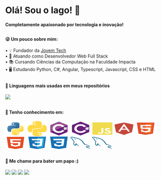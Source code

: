 # Olá! Sou o Iago! 👋
#### Completamente apaixonado por tecnologia e inovação!

##
<div align="left">
  
  #### 😜 Um pouco sobre mim:
  • 💡 Fundador da <a href="https://jovemtech.com.br">Jovem Tech</a>
  <br>
  • 💼 Atuando como Desenvolvedor Web Full Stack
  <br>
  • 📚 Cursando Ciências da Computação na Faculdade Impacta
  <br>
  • 🖥️ Estudando Python, C#, Angular, Typescript, Javascript, CSS e HTML
  <br>

  ##
  #### 👾 Linguagens mais usadas em meus repositórios <br>
  <a href="https://github.com/oliveira-iago">
<!--
  <img height="150em" src = "https://github-readme-stats.vercel.app/api?username=oliveira-iago&show_icons=true&theme=dracula&include_all_commits=true&count_private=true">
-->
  <img height="150em" src = "https://github-readme-stats.vercel.app/api/top-langs/?username=oliveira-iago&layout=compact&langs_count=7&theme=dracula">
  </a>
</div>

##
#### 🧠 Tenho conhecimento em:<br>
  <div style="display: inline_block" align="left">  
  <img align="center" alt="Iago-Python" height="50" width="65" src="https://raw.githubusercontent.com/devicons/devicon/master/icons/python/python-original.svg">
  <img align="center" alt="Iago-Python" height="50" width="65" src="https://raw.githubusercontent.com/devicons/devicon/master/icons/python/python-plain.svg">
  <img align="center" alt="Iago-Csharp" height="45" width="65" src="https://raw.githubusercontent.com/devicons/devicon/master/icons/csharp/csharp-original.svg">
  <img align="center" alt="Iago-Csharp" height="45" width="65" src="https://raw.githubusercontent.com/devicons/devicon/master/icons/csharp/csharp-plain.svg">
  <img align="center" alt="Iago-Js"     height="40" width="65" src="https://raw.githubusercontent.com/devicons/devicon/master/icons/javascript/javascript-plain.svg">
  <img align="center" alt="Iago-Angular"height="40" width="65" src="https://raw.githubusercontent.com/devicons/devicon/master/icons/angularjs/angularjs-plain.svg">
  <img align="center" alt="Iago-HTML"   height="40" width="65" src="https://raw.githubusercontent.com/devicons/devicon/master/icons/html5/html5-original.svg">
  <img align="center" alt="Iago-HTML"   height="40" width="65" src="https://raw.githubusercontent.com/devicons/devicon/master/icons/html5/html5-plain.svg">
  <img align="center" alt="Iago-CSS"    height="40" width="65" src="https://raw.githubusercontent.com/devicons/devicon/master/icons/css3/css3-original.svg">
  <img align="center" alt="Iago-CSS"    height="40" width="65" src="https://raw.githubusercontent.com/devicons/devicon/master/icons/css3/css3-plain.svg">
  <img align="center" alt="Iago-MySQL"  height="40" width="65" src="https://raw.githubusercontent.com/devicons/devicon/master/icons/mysql/mysql-original.svg">
  <img align="center" alt="Iago-MySQL"  height="40" width="65" src="https://raw.githubusercontent.com/devicons/devicon/master/icons/mysql/mysql-plain.svg">
</div>

##
#### 💬 Me chame para bater um papo :)<br>
  <div height="60" align="left">  
  <a height="60" href="https://www.linkedin.com/in/iagoalvesoliveira" target="_blank"><img src="https://img.shields.io/badge/-LinkedIn-%230077B5?style=for-the-badge&logo=linkedin&logoColor=white" target="_blank"></a>
  <a height="60" href="https://www.youtube.com/channel/UC3EHSPdxtfPLLEQZvc-yhaQ" target="_blank"><img src="https://img.shields.io/badge/YouTube-FF0000?style=for-the-badge&logo=youtube&logoColor=white" target="_blank"></a>
  <a height="60" href="https://www.instagram.com/jovemtech.oficial/" target="_blank"><img src="https://img.shields.io/badge/-Instagram-%23E4405F?style=for-the-badge&logo=instagram&logoColor=white" target="_blank"></a>
  <a height="60" href="mailto:iagoleonardo.il51@gmail.com"><img src="https://img.shields.io/badge/Gmail-D14836?style=for-the-badge&logo=gmail&logoColor=white" target="_blank"></a>
</div>
